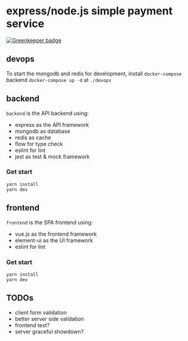 # express/node.js simple payment service

[![Greenkeeper badge](https://badges.greenkeeper.io/mingchuno/payment-demo.svg)](https://greenkeeper.io/)

## devops

To start the mongodb and redis for development, install `docker-compose` backend `docker-compose up -d` at `./devops`

## backend

`backend` is the API backend using:

- express as the API framework
- mongodb as database
- redis as cache
- flow for type check
- eslint for lint
- jest as test & mock framework

### Get start

```
yarn install
yarn dev
```

## frontend

`frontend` is the SPA frontend using:

- vue.js as the frontend framework
- element-ui as the UI framework
- eslint for lint

### Get start

```
yarn install
yarn dev
```

## TODOs

- client form validation
- better server side validation
- frontend test?
- server graceful showdown?
